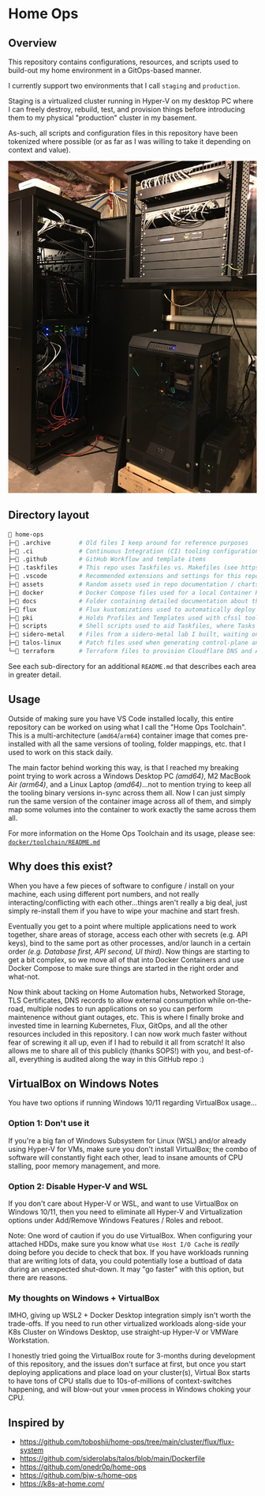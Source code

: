 # Home Ops

## Overview

This repository contains configurations, resources, and scripts used to build-out my home environment in a GitOps-based manner.

I currently support two environments that I call `staging` and `production`.

Staging is a virtualized cluster running in Hyper-V on my desktop PC where I can freely destroy, rebuild, test, and provision things before introducing them to my physical "production" cluster in my basement.

As-such, all scripts and configuration files in this repository have been tokenized where possible (or as far as I was willing to take it depending on context and value).

![Home Lab](assets/home-lab.png)

## Directory layout

```sh
📂 home-ops
├─📁 .archive        # Old files I keep around for reference purposes
├─📁 .ci             # Continuous Integration (CI) tooling configurations
├─📁 .github         # GitHub Workflow and template items
├─📁 .taskfiles      # This repo uses Taskfiles vs. Makefiles (see https://taskfile.dev)
├─📁 .vscode         # Recommended extensions and settings for this repo
├─📁 assets          # Random assets used in repo documentation / charts / graphs
├─📁 docker          # Docker Compose files used for a local Container Registry and Pull-through-caches
├─📁 docs            # Folder containing detailed documentation about this repository
├─📁 flux            # Flux kustomizations used to automatically deploy Kubernetes resources / applications
├─📁 pki             # Holds Profiles and Templates used with cfssl toolkit to generate self-signed PKI
├─📁 scripts         # Shell scripts used to aid Taskfiles, where Tasks weren't expressive/scriptable enough
├─📁 sidero-metal    # Files from a sidero-metal lab I built, waiting on future physical hardware to deploy
├─📁 talos-linux     # Patch files used when generating control-plane and worker configurations for Talos Linux
└─📁 terraform       # Terraform files to provision Cloudflare DNS and Azure / Oracle cloud accounts
```

See each sub-directory for an additional `README.md` that describes each area in greater detail.

## Usage

Outside of making sure you have VS Code installed locally, this entire repository can be worked on using what I call the "Home Ops Toolchain". This is a multi-architecture (`amd64`/`arm64`) container image that comes pre-installed with all the same versions of tooling, folder mappings, etc. that I used to work on this stack daily.

The main factor behind working this way, is that I reached my breaking point trying to work across a Windows Desktop PC _(amd64)_, M2 MacBook Air _(arm64)_, and a Linux Laptop _(amd64)_...not to mention trying to keep all the tooling binary versions in-sync across them all. Now I can just simply run the same version of the container image across all of them, and simply map some volumes into the container to work exactly the same across them all.

For more information on the Home Ops Toolchain and its usage, please see: [`docker/toolchain/README.md`](docker/toolchain/README.md)

## Why does this exist?

When you have a few pieces of software to configure / install on your machine, each using different port numbers, and not really interacting/conflicting with each other...things aren't really a big deal, just simply re-install them if you have to wipe your machine and start fresh.

Eventually you get to a point where multiple applications need to work together, share areas of storage, access each other with secrets (e.g. API keys), bind to the same port as other processes, and/or launch in a certain order _(e.g. Database first, API second, UI third)_. Now things are starting to get a bit complex, so we move all of that into Docker Containers and use Docker Compose to make sure things are started in the right order and what-not.

Now think about tacking on Home Automation hubs, Networked Storage, TLS Certificates, DNS records to allow external consumption while on-the-road, multiple nodes to run applications on so you can perform maintenence without giant outages, etc. This is where I finally broke and invested time in learning Kubernetes, Flux, GitOps, and all the other resources included in this repository. I can now work much faster without fear of screwing it all up, even if I had to rebuild it all from scratch! It also allows me to share all of this publicly (thanks SOPS!) with you, and best-of-all, everything is audited along the way in this GitHub repo :)

## VirtualBox on Windows Notes

You have two options if running Windows 10/11 regarding VirtualBox usage...

### Option 1: Don't use it

If you're a big fan of Windows Subsystem for Linux (WSL) and/or already using Hyper-V for VMs, make sure you don't install VirtualBox; the combo of software will constantly fight each other, lead to insane amounts of CPU stalling, poor memory management, and more.

### Option 2: Disable Hyper-V and WSL

If you don't care about Hyper-V or WSL, and want to use VirtualBox on Windows 10/11, then you need to eliminate all Hyper-V and Virtualization options under Add/Remove Windows Features / Roles and reboot.

Note: One word of caution if you do use VirtualBox. When configuring your attached HDDs, make sure you know what `Use Host I/O Cache` is _really_ doing before you decide to check that box. If you have workloads running that are writing lots of data, you could potentially lose a buttload of data during an unexpected shut-down. It may "go faster" with this option, but there are reasons.

### My thoughts on Windows + VirtualBox

IMHO, giving up WSL2 + Docker Desktop integration simply isn't worth the trade-offs. If you need to run other virtualized workloads along-side your K8s Cluster on Windows Desktop, use straight-up Hyper-V or VMWare Workstation.

I honestly tried going the VirtualBox route for 3-months during development of this repository, and the issues don't surface at first, but once you start deploying applications and place load on your cluster(s), Virtual Box starts to have tons of CPU stalls due to 10s-of-millions of context-switches happening, and will blow-out your `vmmem` process in Windows choking your CPU.

## Inspired by

* https://github.com/toboshii/home-ops/tree/main/cluster/flux/flux-system
* https://github.com/siderolabs/talos/blob/main/Dockerfile
* https://github.com/onedr0p/home-ops
* https://github.com/bjw-s/home-ops
* https://k8s-at-home.com/
